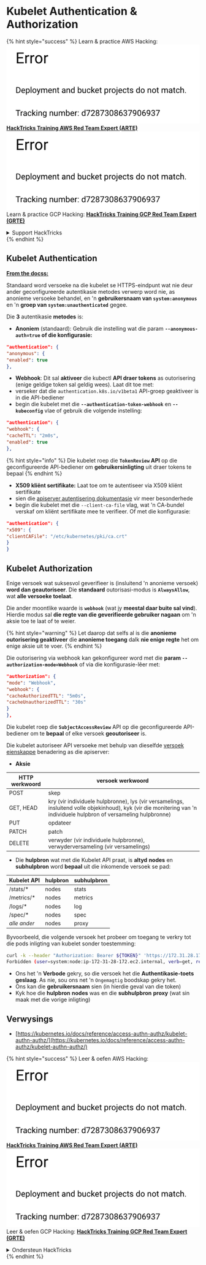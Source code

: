 # Kubelet Authentication & Authorization

{% hint style="success" %}
Learn & practice AWS Hacking:<img src="../../../.gitbook/assets/image (1) (1).png" alt="" data-size="line">[**HackTricks Training AWS Red Team Expert (ARTE)**](https://training.hacktricks.xyz/courses/arte)<img src="../../../.gitbook/assets/image (1) (1).png" alt="" data-size="line">\
Learn & practice GCP Hacking: <img src="../../../.gitbook/assets/image (2).png" alt="" data-size="line">[**HackTricks Training GCP Red Team Expert (GRTE)**<img src="../../../.gitbook/assets/image (2).png" alt="" data-size="line">](https://training.hacktricks.xyz/courses/grte)

<details>

<summary>Support HackTricks</summary>

* Check the [**subscription plans**](https://github.com/sponsors/carlospolop)!
* **Join the** 💬 [**Discord group**](https://discord.gg/hRep4RUj7f) or the [**telegram group**](https://t.me/peass) or **follow** us on **Twitter** 🐦 [**@hacktricks\_live**](https://twitter.com/hacktricks\_live)**.**
* **Share hacking tricks by submitting PRs to the** [**HackTricks**](https://github.com/carlospolop/hacktricks) and [**HackTricks Cloud**](https://github.com/carlospolop/hacktricks-cloud) github repos.

</details>
{% endhint %}

## Kubelet Authentication <a href="#kubelet-authentication" id="kubelet-authentication"></a>

[**From the docss:**](https://kubernetes.io/docs/reference/access-authn-authz/kubelet-authn-authz/)

Standaard word versoeke na die kubelet se HTTPS-eindpunt wat nie deur ander geconfigureerde autentikasie metodes verwerp word nie, as anonieme versoeke behandel, en 'n **gebruikersnaam van `system:anonymous`** en 'n **groep van `system:unauthenticated`** gegee.

Die **3** autentikasie **metodes** is:

* **Anoniem** (standaard): Gebruik die instelling wat die param **`--anonymous-auth=true` of die konfigurasie:**
```json
"authentication": {
"anonymous": {
"enabled": true
},
```
* **Webhook**: Dit sal **aktiveer** die kubectl **API draer tokens** as outorisering (enige geldige token sal geldig wees). Laat dit toe met:
* verseker dat die `authentication.k8s.io/v1beta1` API-groep geaktiveer is in die API-bediener
* begin die kubelet met die **`--authentication-token-webhook`** en **`--kubeconfig`** vlae of gebruik die volgende instelling:
```json
"authentication": {
"webhook": {
"cacheTTL": "2m0s",
"enabled": true
},
```
{% hint style="info" %}
Die kubelet roep die **`TokenReview` API** op die geconfigureerde API-bediener om **gebruikersinligting** uit draer tokens te bepaal
{% endhint %}

* **X509 kliënt sertifikate:** Laat toe om te autentiseer via X509 kliënt sertifikate
* sien die [apiserver autentisering dokumentasie](https://kubernetes.io/docs/reference/access-authn-authz/authentication/#x509-client-certs) vir meer besonderhede
* begin die kubelet met die `--client-ca-file` vlag, wat 'n CA-bundel verskaf om kliënt sertifikate mee te verifieer. Of met die konfigurasie:
```json
"authentication": {
"x509": {
"clientCAFile": "/etc/kubernetes/pki/ca.crt"
}
}
```
## Kubelet Authorization <a href="#kubelet-authentication" id="kubelet-authentication"></a>

Enige versoek wat suksesvol geverifieer is (insluitend 'n anonieme versoek) **word dan geautoriseer**. Die **standaard** outorisasi-modus is **`AlwaysAllow`**, wat **alle versoeke toelaat**.

Die ander moontlike waarde is **`webhook`** (wat jy **meestal daar buite sal vind**). Hierdie modus sal **die regte van die geverifieerde gebruiker nagaan** om 'n aksie toe te laat of te weier.

{% hint style="warning" %}
Let daarop dat selfs al is die **anonieme outorisering geaktiveer** die **anonieme toegang** dalk **nie enige regte** het om enige aksie uit te voer.
{% endhint %}

Die outorisering via webhook kan gekonfigureer word met die **param `--authorization-mode=Webhook`** of via die konfigurasie-lêer met:
```json
"authorization": {
"mode": "Webhook",
"webhook": {
"cacheAuthorizedTTL": "5m0s",
"cacheUnauthorizedTTL": "30s"
}
},
```
Die kubelet roep die **`SubjectAccessReview`** API op die geconfigureerde API-bediener om te **bepaal** of elke versoek **geoutoriseer** is.

Die kubelet autoriseer API versoeke met behulp van dieselfde [versoek eienskappe](https://kubernetes.io/docs/reference/access-authn-authz/authorization/#review-your-request-attributes) benadering as die apiserver:

* **Aksie**

| HTTP werkwoord | versoek werkwoord                                                                                                                                                  |
| -------------- | ------------------------------------------------------------------------------------------------------------------------------------------------------------------ |
| POST           | skep                                                                                                                                                               |
| GET, HEAD      | kry (vir individuele hulpbronne), lys (vir versamelings, insluitend volle objekinhoud), kyk (vir die monitering van 'n individuele hulpbron of versameling hulpbronne) |
| PUT            | opdateer                                                                                                                                                           |
| PATCH          | patch                                                                                                                                                              |
| DELETE         | verwyder (vir individuele hulpbronne), verwyderversameling (vir versamelings)                                                                                     |

* Die **hulpbron** wat met die Kubelet API praat, is **altyd** **nodes** en **subhulpbron** word **bepaal** uit die inkomende versoek se pad:

| Kubelet API   | hulpbron | subhulpbron |
| ------------- | -------- | ----------- |
| /stats/\*     | nodes    | stats       |
| /metrics/\*   | nodes    | metrics     |
| /logs/\*      | nodes    | log         |
| /spec/\*      | nodes    | spec        |
| _alle ander_  | nodes    | proxy       |

Byvoorbeeld, die volgende versoek het probeer om toegang te verkry tot die pods inligting van kubelet sonder toestemming:
```bash
curl -k --header "Authorization: Bearer ${TOKEN}" 'https://172.31.28.172:10250/pods'
Forbidden (user=system:node:ip-172-31-28-172.ec2.internal, verb=get, resource=nodes, subresource=proxy)
```
* Ons het 'n **Verbode** gekry, so die versoek het die **Authentikasie-toets** **geslaag**. As nie, sou ons net 'n `Ongemagtig` boodskap gekry het.
* Ons kan die **gebruikersnaam** sien (in hierdie geval van die token)
* Kyk hoe die **hulpbron** **nodes** was en die **subhulpbron** **proxy** (wat sin maak met die vorige inligting)

## Verwysings

* [https://kubernetes.io/docs/reference/access-authn-authz/kubelet-authn-authz/](https://kubernetes.io/docs/reference/access-authn-authz/kubelet-authn-authz/)

{% hint style="success" %}
Leer & oefen AWS Hacking:<img src="../../../.gitbook/assets/image (1) (1).png" alt="" data-size="line">[**HackTricks Training AWS Red Team Expert (ARTE)**](https://training.hacktricks.xyz/courses/arte)<img src="../../../.gitbook/assets/image (1) (1).png" alt="" data-size="line">\
Leer & oefen GCP Hacking: <img src="../../../.gitbook/assets/image (2).png" alt="" data-size="line">[**HackTricks Training GCP Red Team Expert (GRTE)**<img src="../../../.gitbook/assets/image (2).png" alt="" data-size="line">](https://training.hacktricks.xyz/courses/grte)

<details>

<summary>Ondersteun HackTricks</summary>

* Kyk na die [**subskripsie planne**](https://github.com/sponsors/carlospolop)!
* **Sluit aan by die** 💬 [**Discord-groep**](https://discord.gg/hRep4RUj7f) of die [**telegram-groep**](https://t.me/peass) of **volg** ons op **Twitter** 🐦 [**@hacktricks\_live**](https://twitter.com/hacktricks\_live)**.**
* **Deel hacking truuks deur PRs in te dien na die** [**HackTricks**](https://github.com/carlospolop/hacktricks) en [**HackTricks Cloud**](https://github.com/carlospolop/hacktricks-cloud) github repos.

</details>
{% endhint %}
